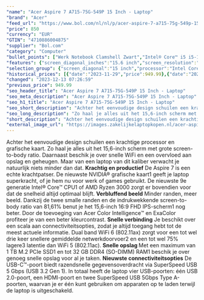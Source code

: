 ```yaml
---
"name": "Acer Aspire 7 A715-75G-549P 15 Inch - Laptop"
"brand": "Acer"
"feed_url": "https://www.bol.com/nl/nl/p/acer-aspire-7-a715-75g-549p-15-inch-laptop/9300000024961737"
"price": 850
"currency": "EUR"
"GTIN": "4710886004875"
"supplier": "Bol.com"
"category": "Computer"
"bullet_points": ["Werk Notebook Clamshell Zwart","Intel® Core™ i5 i5-10300H 2,5 GHz","39,6 cm (15.6\") Full HD 1920 x 1080 Pixels IPS LED backlight 16:9","8 GB DDR4-SDRAM","512 GB SSD","NVIDIA® GeForce® GTX 1650 4 GB Intel® UHD Graphics","Wi-Fi 6 (802.11ax) Ethernet LAN 10,100,1000 Mbit/s Bluetooth 4.1","Lithium-Ion (Li-Ion) 48 Wh 8,5 uur","Windows 10 Home"]
"features": {"screen_diagonal_inches":"15.6 inch","screen_resolution":"1920 x 1080 Pixels","processor_family":"Intel® Core™ i5","memory_size":"8 GB","memory_type":"DDR4-SDRAM","total_storage_space":"512 GB","graphics_card":"NVIDIA® GeForce® GTX 1650","graphics_memory_size":"4 GB","operating_system":"Windows 10 Home","battery_capacity":"48 Wh","width":"363,4 mm","depth":"254,5 mm","height":"23,2 mm","weight":"2,15 kg"}
"selection_group": {"screen_diagonal":"15 inch","processor":"Intel Core i5","changed_price_past_3_days":true,"product_family":"Aspire"}
"historical_prices": [{"date":"2023-11-29","price":949.99},{"date":"2023-12-13","price":850}]
"changed": "2023-12-13 07:26:59"
"previous_price": 949.99
"seo_header_title": "Acer Aspire 7 A715-75G-549P 15 Inch - Laptop"
"seo_meta_description": "Acer Aspire 7 A715-75G-549P 15 Inch - Laptop"
"seo_h1_title": "Acer Aspire 7 A715-75G-549P 15 Inch - Laptop"
"seo_short_description": "Achter het eenvoudige design schuilen een krachtige processor en grafische kaart."
"seo_long_description": "Zo haal je alles uit het 15,6-inch scherm met grote screen-to-body ratio. Daarnaast beschik je over snelle WiFi en een overvloed aan opslag en geheugen. Maar van een laptop van dit kaliber verwacht je natuurlijk niets minder dan dat. <strong>Krachtig en productief</strong> De Aspire 7 is een echte krachtpatser. De nieuwste NVIDIA® grafische kaart1 geeft je laptop superkracht, of je hem nu voor werk of games gebruikt. De nieuwste 9e generatie Intel® Core™ CPU1 of AMD Ryzen 3000 zorgt er bovendien voor dat de snelheid altijd optimaal blijft. <strong>Verbluffend beeld</strong> Minder randen, meer beeld. Dankzij de twee smalle randen en de indrukwekkende screen-to-body ratio van 81,61% benut je het 15,6-inch 16:9 FHD IPS-scherm1 nog beter. Door de toevoeging van Acer Color Intelligence™ en ExaColor profiteer je van een beter kleurcontrast. <strong>Snelle verbinding</strong> Je beschikt over een scala aan connectiviteitsopties, zodat je altijd toegang hebt tot de meest actuele informatie. Dual band WiFi 6 (802. 11ax) zorgt voor een tot wel drie keer snellere gemiddelde netwerkdoorvoer2 en een tot wel 75% lagere3 latentie dan WiFi 5 (802. 11ac). <strong>Snelle opslag </strong>Met een maximum van 1 TB M. 2 PCIe SSD1 en tot 32 GB DDR4 (SO-DIMM) RAM1 beschik je over genoeg snelle opslag voor al je taken. <strong>Nieuwste connectiviteitsopties</strong> De USB-C™-poort biedt razendsnelle gegevensoverdracht via SuperSpeed USB 5 Gbps (USB 3. 2 Gen 1). In totaal heeft de laptop vier USB-poorten: één USB 2. 0-poort, een HDMI-poort en twee SuperSpeed USB 5Gbps Type A-poorten, waarvan je er één kunt gebruiken om apparaten op te laden terwijl de laptop is uitgeschakeld."
"short_description": "Achter het eenvoudige design schuilen een krachtige processor en grafische kaart. Zo haal je alles uit het 15,6-inch scherm met grote screen-to-body ratio. Daarnaast beschik je over snelle WiFi en een overvloed aan opslag en geheugen. Maar van een laptop van dit kaliber verwacht je natuurlijk niets minder dan dat. Krachtig en productief De Aspire 7 is een echte krachtpatser. De nieuwste NVIDIA® grafische kaart1 geeft je laptop superkracht, of je hem nu voor werk of games gebruikt. De nieuwste 9e generatie Intel® Core™ CPU1 of AMD Ryzen 3000 zorgt er bovendien voor dat de snelheid altijd optimaal blijft. Verbluffend beeld Minder randen, meer beeld. Dankzij de twee smalle randen en de indrukwekkende screen-to-body ratio van 81,61% benut je het 15,6-inch 16:9 FHD IPS-scherm1 nog beter. Door de toevoeging van Acer Color Intelligence™ en ExaColor profiteer je van een beter kleurcontrast. Snelle verbinding Je beschikt over een scala aan connectiviteitsopties, zodat je altijd toegang hebt tot de meest actuele informatie. Dual band WiFi 6 (802.11ax) zorgt voor een tot wel drie keer snellere gemiddelde netwerkdoorvoer2 en een tot wel 75% lagere3 latentie dan WiFi 5 (802.11ac). Snelle opslag Met een maximum van 1 TB M.2 PCIe SSD1 en tot 32 GB DDR4 (SO-DIMM) RAM1 beschik je over genoeg snelle opslag voor al je taken. Nieuwste connectiviteitsopties De USB-C™-poort biedt razendsnelle gegevensoverdracht via SuperSpeed USB 5 Gbps (USB 3.2 Gen 1). In totaal heeft de laptop vier USB-poorten: één USB 2.0-poort, een HDMI-poort en twee SuperSpeed USB 5Gbps Type A-poorten, waarvan je er één kunt gebruiken om apparaten op te laden terwijl de laptop is uitgeschakeld."
"external_image_url": "https://images.zakelijkelaptopkopen.nl/acer-aspire-7-a715-75g-549p-15-inch-laptop.webp"
---
```


Achter het eenvoudige design schuilen een krachtige processor en grafische kaart. Zo haal je alles uit het 15,6-inch scherm met grote screen-to-body ratio. Daarnaast beschik je over snelle WiFi en een overvloed aan opslag en geheugen. Maar van een laptop van dit kaliber verwacht je natuurlijk niets minder dan dat. <strong>Krachtig en productief</strong> De Aspire 7 is een echte krachtpatser. De nieuwste NVIDIA® grafische kaart1 geeft je laptop superkracht, of je hem nu voor werk of games gebruikt. De nieuwste 9e generatie Intel® Core™ CPU1 of AMD Ryzen 3000 zorgt er bovendien voor dat de snelheid altijd optimaal blijft. <strong>Verbluffend beeld</strong> Minder randen, meer beeld. Dankzij de twee smalle randen en de indrukwekkende screen-to-body ratio van 81,61% benut je het 15,6-inch 16:9 FHD IPS-scherm1 nog beter. Door de toevoeging van Acer Color Intelligence™ en ExaColor profiteer je van een beter kleurcontrast. <strong>Snelle verbinding</strong> Je beschikt over een scala aan connectiviteitsopties, zodat je altijd toegang hebt tot de meest actuele informatie. Dual band WiFi 6 (802.11ax) zorgt voor een tot wel drie keer snellere gemiddelde netwerkdoorvoer2 en een tot wel 75% lagere3 latentie dan WiFi 5 (802.11ac). <strong>Snelle opslag </strong>Met een maximum van 1 TB M.2 PCIe SSD1 en tot 32 GB DDR4 (SO-DIMM) RAM1 beschik je over genoeg snelle opslag voor al je taken. <strong>Nieuwste connectiviteitsopties</strong> De USB-C™-poort biedt razendsnelle gegevensoverdracht via SuperSpeed USB 5 Gbps (USB 3.2 Gen 1). In totaal heeft de laptop vier USB-poorten: één USB 2.0-poort, een HDMI-poort en twee SuperSpeed USB 5Gbps Type A-poorten, waarvan je er één kunt gebruiken om apparaten op te laden terwijl de laptop is uitgeschakeld.